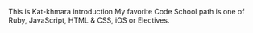 This is Kat-khmara introduction
My favorite Code School path is one of Ruby, JavaScript, HTML & CSS, iOS or Electives.